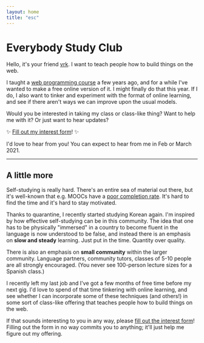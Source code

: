 ```yaml
---
layout: home
title: "esc"
---
```


# Everybody Study Club

Hello, it's your friend [vrk](https://github.com/vrk). I want to teach people how to build things on the web.

I taught a [web programming course](https://github.com/yayinternet/cs193x-course) a few years ago, and for a while I've wanted to make a free online version of it. I might finally do that this year. If I do, I also want to tinker and experiment with the format of online learning, and see if there aren't ways we can improve upon the usual models.

Would you be interested in taking my class or class-like thing? Want to help me with it? Or just want to hear updates?

✨ [Fill out my interest form](https://comingsoon)! ✨

I'd love to hear from you! You can expect to hear from me in Feb or March 2021.

---

## A little more

Self-studying is really hard. There's an entire sea of material out there, but it's well-known that e.g. MOOCs have a [poor completion rate](https://www.forbes.com/sites/dereknewton/2020/06/21/the-depressing-and-disheartening-news-about-moocs/?sh=3c7981cb76ed). It's hard to find the time and it's hard to stay motivated.

Thanks to quarantine, I recently started studying Korean again. I'm inspired by how effective self-studying can be in this community. The idea that one has to be physically "immersed" in a country to become fluent in the language is now understood to be false, and instead there is an emphasis on **slow and steady** learning. Just put in the time. Quantity over quality.

There is also an emphasis on **small community** within the larger community. Language partners, community tutors, classes of 5-10 people are all strongly encouraged. (You never see 100-person lecture sizes for a Spanish class.)

I recently left my last job and I've got a few months of free time before my next gig. I'd love to spend of that time tinkering with online learning, and see whether I can incorporate some of these techniques (and others!) in some sort of class-like offering that teaches people how to build things on the web.

If that sounds interesting to you in any way, please [fill out the interest form](https://comingsoon)! Filling out the form in no way commits you to anything; it'll just help me figure out my offering.

